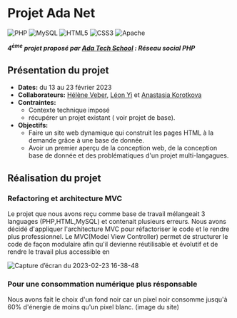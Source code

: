 # Projet Ada Net 
![PHP](https://img.shields.io/badge/php-%23777BB4.svg?style=for-the-badge&logo=php&logoColor=white) ![MySQL](https://img.shields.io/badge/mysql-%2300f.svg?style=for-the-badge&logo=mysql&logoColor=white) ![HTML5](https://img.shields.io/badge/html5-%23E34F26.svg?style=for-the-badge&logo=html5&logoColor=white) ![CSS3](https://img.shields.io/badge/css3-%231572B6.svg?style=for-the-badge&logo=css3&logoColor=white) ![Apache](https://img.shields.io/badge/apache-%23D42029.svg?style=for-the-badge&logo=apache&logoColor=white)

__*4<sup>ème</sup> projet proposé par [Ada Tech School](https://adatechschool.fr/) : Réseau social PHP*__

## Présentation du projet 
- __Dates:__ du 13 au 23 février 2023
- __Collaborateurs:__ [Hélène Veber](https://github.com/HeleneVeber), [Léon Yi](https://github.com/yileon-ada) et [Anastasia Korotkova](https://github.com/Nastiakor) 
- __Contraintes:__ 
  - Contexte technique imposé 
  - récupérer un projet existant ( voir projet de base).
- __Objectifs:__ 
  - Faire un site web dynamique qui construit les pages HTML à la demande grâce à une base de donnée.
  - Avoir un premier aperçu de la conception web, de la conception base de donnée et des problématiques d'un projet multi-langagues.
  
## Réalisation du projet
### Refactoring et architecture MVC
   Le projet que nous avons reçu comme base de travail mélangeait 3 languages (PHP,HTML,MySQL) et contenait plusieurs erreurs. 
   Nous avons décidé d'appliquer l'architecture MVC pour réfactoriser le code et le rendre plus professionnel.
   Le MVC(Model View Controller) permet de structurer le code de façon modulaire afin qu'il devienne réutilisable et évolutif et de rendre le travail plus accessible en 
   
   ![Capture d’écran du 2023-02-23 16-38-48](https://user-images.githubusercontent.com/114987386/220957861-98af378f-b467-4a9a-b916-35ebc34057d4.png)

### Pour une consommation numérique plus résponsable
   Nous avons fait le choix d'un fond noir car un pixel noir consomme jusqu'à 60% d'énergie de moins qu'un pixel blanc.
   (image du site)
